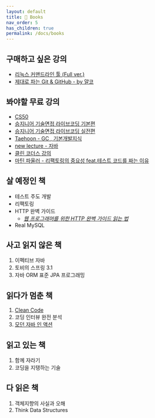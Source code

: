 ```yaml
---
layout: default
title: 📖 Books
nav_order: 5
has_children: true
permalink: /docs/books
---
```



## 구매하고 싶은 강의
- [리눅스 커맨드라인 툴 (Full ver.)](https://www.inflearn.com/course/%EB%A6%AC%EB%88%85%EC%8A%A4-%EC%BB%A4%EB%A7%A8%EB%93%9C%EB%9D%BC%EC%9D%B8-%ED%88%B4)
- [제대로 파는 Git & GitHub - by 얄코](https://www.inflearn.com/course/%EC%A0%9C%EB%8C%80%EB%A1%9C-%ED%8C%8C%EB%8A%94-%EA%B9%83)


## 봐야할 무료 강의
- [CS50](https://www.boostcourse.org/cs112/joinLectures/41307)
- [승지니어 기술면접 라이브코딩 기본편](https://www.youtube.com/watch?v=Bt11jaoqt_Y&list=PL2mzT_U4XxDm7p6g1o3KeQMsyRLfzSaVW)
- [승지니어 기술면접 라이브코딩 실전편](https://www.youtube.com/watch?v=go8y4-vVg3Y&list=PL2mzT_U4XxDl8PP-jMk4rt6BPzBtS__pQ)
- [Taehoon - GC , 기본개발지식](https://www.youtube.com/c/TaehoonMoon/videos)
- [new lecture - 자바](https://www.youtube.com/user/newlec1/playlists)
- [클린 코더스 강의](https://www.youtube.com/watch?v=60lLSe1phks&list=PLeQ0NTYUDTmMM71Jn1scbEYdLFHz5ZqFA)
- [마틴 파울러 - 리팩토링의 중요성 feat.테스트 코드를 짜는 이유](https://www.youtube.com/watch?v=mNPpfB8JSIU)

## 살 예정인 책
- 테스트 주도 개발
- 리팩토링
- HTTP 완벽 가이드
  - *[웹 프로그래머를 위한 HTTP 완벽 가이드 읽는 법](https://blog.npcode.com/2015/06/07/%EC%9B%B9-%ED%94%84%EB%A1%9C%EA%B7%B8%EB%9E%98%EB%A8%B8%EB%A5%BC-%EC%9C%84%ED%95%9C-http-%EC%99%84%EB%B2%BD-%EA%B0%80%EC%9D%B4%EB%93%9C-%EC%9D%BD%EB%8A%94-%EB%B2%95/)*
- Real MySQL

## 사고 읽지 않은 책
1. 이펙티브 자바 
2. 토비의 스프링 3.1
3. 자바 ORM 표준 JPA 프로그래밍

## 읽다가 멈춘 책
1. [Clean Code](https://jdalma.github.io/docs/books/clean-code/)
2. 코딩 인터뷰 완전 분석
3. [모던 자바 인 액션](https://jdalma.github.io/docs/books/modernJavaInAction/)

## 읽고 있는 책
1. 함께 자라기
2. 코딩을 지탱하는 기술

## 다 읽은 책
1. 객체지향의 사실과 오해
2. Think Data Structures
